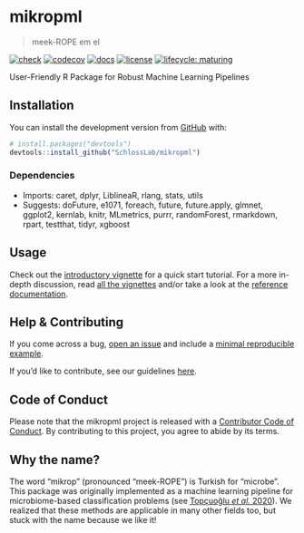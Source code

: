 
<!-- README.md is generated from README.Rmd. Please edit that file -->

# mikropml

> meek-ROPE em el

<!-- badges: start -->

[![check](https://github.com/SchlossLab/mikropml/workflows/check/badge.svg)](https://github.com/SchlossLab/mikropml/actions?query=workflow%3Acheck+branch%3Amaster)
[![codecov](https://codecov.io/gh/SchlossLab/mikropml/branch/master/graph/badge.svg)](https://codecov.io/gh/SchlossLab/mikropml)
[![docs](https://img.shields.io/badge/docs-here-brightgreen)](http://www.schlosslab.org/mikropml/)
[![license](https://img.shields.io/badge/license-MIT-blue.svg)](LICENSE.md)
[![lifecycle:
maturing](https://img.shields.io/badge/lifecycle-experimental-orange.svg)](https://www.tidyverse.org/lifecycle/#maturing)
<!-- badges: end -->

User-Friendly R Package for Robust Machine Learning Pipelines

## Installation

You can install the development version from
[GitHub](https://github.com/) with:

``` r
# install.packages("devtools")
devtools::install_github("SchlossLab/mikropml")
```

### Dependencies

  - Imports: caret, dplyr, LiblineaR, rlang, stats, utils
  - Suggests: doFuture, e1071, foreach, future, future.apply, glmnet,
    ggplot2, kernlab, knitr, MLmetrics, purrr, randomForest, rmarkdown,
    rpart, testthat, tidyr, xgboost

## Usage

Check out the [introductory
vignette](http://www.schlosslab.org/mikropml/articles/introduction.html)
for a quick start tutorial. For a more in-depth discussion, read [all
the vignettes](http://www.schlosslab.org/mikropml/articles/index.html)
and/or take a look at the [reference
documentation](http://www.schlosslab.org/mikropml/reference/index.html).

## Help & Contributing

If you come across a bug, [open an
issue](https://github.com/SchlossLab/mikropml/issues) and include a
[minimal reproducible example](https://www.tidyverse.org/help/).

If you’d like to contribute, see our guidelines
[here](.github/CONTRIBUTING.md).

## Code of Conduct

Please note that the mikropml project is released with a [Contributor
Code of
Conduct](http://www.schlosslab.org/mikropml/CODE_OF_CONDUCT.html). By
contributing to this project, you agree to abide by its terms.

## Why the name?

The word “mikrop” (pronounced “meek-ROPE”) is Turkish for “microbe”.
This package was originally implemented as a machine learning pipeline
for microbiome-based classification problems (see [Topçuoğlu *et al.*
2020](https://doi.org/10.1128/mBio.00434-20)). We realized that these
methods are applicable in many other fields too, but stuck with the name
because we like it\!
